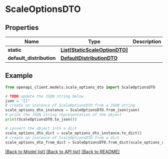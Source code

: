 # ScaleOptionsDTO


## Properties

Name | Type | Description | Notes
------------ | ------------- | ------------- | -------------
**static** | [**List[StaticScaleOptionDTO]**](StaticScaleOptionDTO.md) |  | [optional] 
**default_distribution** | [**DefaultDistributionDTO**](DefaultDistributionDTO.md) |  | [optional] 

## Example

```python
from openapi_client.models.scale_options_dto import ScaleOptionsDTO

# TODO update the JSON string below
json = "{}"
# create an instance of ScaleOptionsDTO from a JSON string
scale_options_dto_instance = ScaleOptionsDTO.from_json(json)
# print the JSON string representation of the object
print(ScaleOptionsDTO.to_json())

# convert the object into a dict
scale_options_dto_dict = scale_options_dto_instance.to_dict()
# create an instance of ScaleOptionsDTO from a dict
scale_options_dto_from_dict = ScaleOptionsDTO.from_dict(scale_options_dto_dict)
```
[[Back to Model list]](../README.md#documentation-for-models) [[Back to API list]](../README.md#documentation-for-api-endpoints) [[Back to README]](../README.md)


